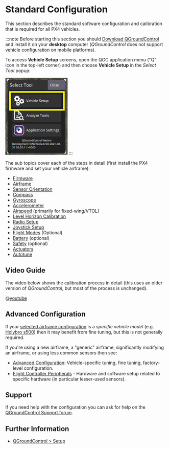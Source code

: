 # Standard Configuration

This section describes the standard software configuration and calibration that is required for all PX4 vehicles.

:::note
Before starting this section you should [Download QGroundControl](http://qgroundcontrol.com/downloads/) and install it on your **desktop** computer (*QGroundControl* does not support vehicle configuration on mobile platforms).

To access **Vehicle Setup** screens, open the QGC application menu ("Q" icon in the top-left corner) and then choose **Vehicle Setup** in the *Select Tool* popup:

![QGC Main Menu Popup: highlighting Vehicle Setup](../../assets/qgc/setup/menu_setup.png) :::

The sub topics cover each of the steps in detail (first install the PX4 firmware and set your vehicle airframe):
* [Firmware](../config/firmware.md)
* [Airframe](../config/airframe.md)
* [Sensor Orientation](../config/flight_controller_orientation.md)
* [Compass](../config/compass.md)
* [Gyroscope](../config/gyroscope.md)
* [Accelerometer](../config/accelerometer.md)
* [Airspeed](../config/airspeed.md) (primarily for fixed-wing/VTOL)
* [Level Horizon Calibration](../config/level_horizon_calibration.md)
* [Radio Setup](../config/radio.md)
* [Joystick Setup](../config/joystick.md)
* [Flight Modes](../config/flight_mode.md) (Optional)
* [Battery](../config/battery.md) (optional)
* [Safety](../config/safety.md) (optional)
* [Actuators](../config/actuators.md)
* [Autotune](../config/autotune.md)


## Video Guide

The video below shows the calibration process in detail (this uses an older version of *QGroundControl*, but most of the process is unchanged).

@[youtube](https://youtu.be/91VGmdSlbo4)


## Advanced Configuration

If your [selected airframe configuration](../config/airframe.md) is a *specific vehicle model* (e.g. [Holybro s500](../frames_multicopter/holybro_s500_v2_pixhawk4.md#install-configure-px4)) then it may benefit from fine tuning, but this is not generally required.

If you're using a new airframe, a "generic" airframe, significantly modifying an airframe, or using less common sensors then see:
* [Advanced Configuration](../advanced_config/README.md): Vehicle-specific tuning, fine tuning, factory-level configuration.
* [Flight Controller Peripherals](../peripherals/README.md) - Hardware and software setup related to specific hardware (in particular lesser-used sensors).

## Support

If you need help with the configuration you can ask for help on the [QGroundControl Support forum](https://discuss.px4.io//c/qgroundcontrol/qgroundcontrol-usage).

## Further Information

* [QGroundControl > Setup](https://docs.qgroundcontrol.com/master/en/SetupView/SetupView.html)

